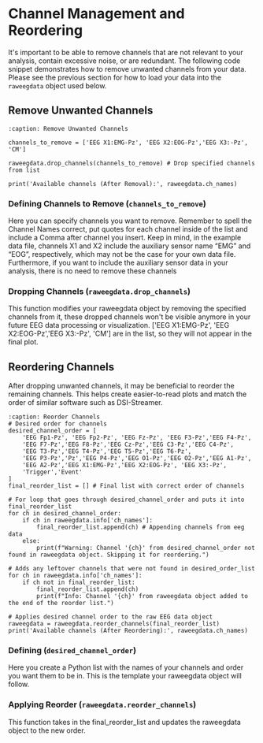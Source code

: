 # Channel Management and Reordering

It's important to be able to remove channels that are not relevant to your analysis, contain excessive noise, or are redundant. The following code snippet demonstrates how to remove unwanted channels from your data. Please see the previous section for how to load your data into the `raweegdata` object used below.

## Remove Unwanted Channels

```{code-block} python
:caption: Remove Unwanted Channels

channels_to_remove = ['EEG X1:EMG-Pz', 'EEG X2:EOG-Pz','EEG X3:-Pz', 'CM']

raweegdata.drop_channels(channels_to_remove) # Drop specified channels from list

print('Available channels (After Removal):', raweegdata.ch_names)
```

### Defining Channels to Remove (`channels_to_remove`)

Here you can specify channels you want to remove. Remember to spell the Channel Names correct, put quotes for each channel inside of the list and include a Comma after channel you insert. Keep in mind, in the example data file, channels X1 and X2 include the auxiliary sensor name “EMG” and “EOG”, respectively, which may not be the case for your own data file. Furthermore, if you want to include the auxiliary sensor data in your analysis, there is no need to remove these channels

### Dropping Channels (`raweegdata.drop_channels`)

This function modifies your raweegdata object by removing the specified channels from it, these dropped channels won't be visible anymore in your future EEG data processing or visualization. ['EEG X1:EMG-Pz', 'EEG X2:EOG-Pz','EEG X3:-Pz', 'CM'] are in the list, so they will not appear in the final plot.

## Reordering Channels

After dropping unwanted channels, it may be beneficial to reorder the remaining channels. This helps create easier-to-read plots and match the order of similar software such as DSI-Streamer.

```{code-block} python
:caption: Reorder Channels
# Desired order for channels
desired_channel_order = [
    'EEG Fp1-Pz', 'EEG Fp2-Pz', 'EEG Fz-Pz', 'EEG F3-Pz','EEG F4-Pz',
    'EEG F7-Pz','EEG F8-Pz','EEG Cz-Pz','EEG C3-Pz','EEG C4-Pz',
    'EEG T3-Pz','EEG T4-Pz','EEG T5-Pz','EEG T6-Pz',
    'EEG P3-Pz','Pz','EEG P4-Pz','EEG O1-Pz','EEG O2-Pz','EEG A1-Pz',
    'EEG A2-Pz','EEG X1:EMG-Pz','EEG X2:EOG-Pz', 'EEG X3:-Pz',
    'Trigger','Event'
]
final_reorder_list = [] # Final list with correct order of channels

# For loop that goes through desired_channel_order and puts it into final_reorder_list
for ch in desired_channel_order:
    if ch in raweegdata.info['ch_names']:
        final_reorder_list.append(ch) # Appending channels from eeg data
    else:
        print(f"Warning: Channel '{ch}' from desired_channel_order not found in raweegdata object. Skipping it for reordering.")

# Adds any leftover channels that were not found in desired_order_list
for ch in raweegdata.info['ch_names']:
    if ch not in final_reorder_list:
        final_reorder_list.append(ch)
        print(f"Info: Channel '{ch}' from raweegdata object added to the end of the reorder list.") 

# Applies desired channel order to the raw EEG data object
raweegdata = raweegdata.reorder_channels(final_reorder_list)
print('Available channels (After Reordering):', raweegdata.ch_names)
```

### Defining (`desired_channel_order`)

Here you create a Python list with the names of your channels and order you want them to be in. This is the template your raweegdata object will follow.

### Applying Reorder (`raweegdata.reorder_channels`)

This function takes in the final_reorder_list and updates the raweegdata object to the new order.